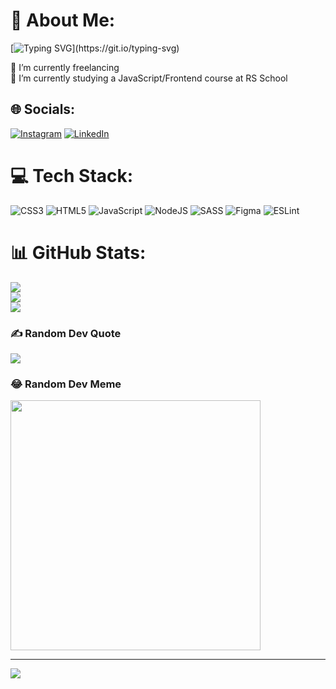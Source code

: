 # 💫 About Me:
[![Typing SVG](https://readme-typing-svg.herokuapp.com?font=Fira+Code&duration=3500&pause=3000&color=00B101&background=000000&width=435&lines=I'm+not+smart%2C+I+just+wear+glasses.)](https://git.io/typing-svg)

🔭 I’m currently freelancing<br>
🌱 I’m currently studying a JavaScript/Frontend course at RS School<br>

## 🌐 Socials:
[![Instagram](https://img.shields.io/badge/Instagram-%23E4405F.svg?logo=Instagram&logoColor=white)](https://instagram.com/andrew.nee91) [![LinkedIn](https://img.shields.io/badge/LinkedIn-%230077B5.svg?logo=linkedin&logoColor=white)](https://linkedin.com/in/andrey-nee) 

# 💻 Tech Stack:
![CSS3](https://img.shields.io/badge/css3-%231572B6.svg?style=for-the-badge&logo=css3&logoColor=white) ![HTML5](https://img.shields.io/badge/html5-%23E34F26.svg?style=for-the-badge&logo=html5&logoColor=white) ![JavaScript](https://img.shields.io/badge/javascript-%23323330.svg?style=for-the-badge&logo=javascript&logoColor=%23F7DF1E) ![NodeJS](https://img.shields.io/badge/node.js-6DA55F?style=for-the-badge&logo=node.js&logoColor=white) ![SASS](https://img.shields.io/badge/SASS-hotpink.svg?style=for-the-badge&logo=SASS&logoColor=white) ![Figma](https://img.shields.io/badge/figma-%23F24E1E.svg?style=for-the-badge&logo=figma&logoColor=white) ![ESLint](https://img.shields.io/badge/ESLint-4B3263?style=for-the-badge&logo=eslint&logoColor=white)
# 📊 GitHub Stats:
![](https://github-readme-stats.vercel.app/api?username=andrey-nee&theme=dark&hide_border=false&include_all_commits=true&count_private=false)<br/>
![](https://github-readme-streak-stats.herokuapp.com/?user=andrey-nee&theme=dark&hide_border=false)<br/>
![](https://github-readme-stats.vercel.app/api/top-langs/?username=andrey-nee&theme=dark&hide_border=false&include_all_commits=true&count_private=false&layout=compact)

### ✍️ Random Dev Quote
![](https://quotes-github-readme.vercel.app/api?type=horizontal&theme=merko)

### 😂 Random Dev Meme
<img src='https://randommeme-five.vercel.app/' style="height: 400px;"/>

---
[![](https://visitcount.itsvg.in/api?id=andrey-nee&icon=0&color=1)](https://visitcount.itsvg.in)

<!-- Proudly created with GPRM ( https://gprm.itsvg.in ) -->

<!--
**andrey-nee/andrey-nee** is a ✨ _special_ ✨ repository because its `README.md` (this file) appears on your GitHub profile.

Here are some ideas to get you started:

- 🔭 I’m currently working on ...
- 🌱 I’m currently learning ...
- 👯 I’m looking to collaborate on ...
- 🤔 I’m looking for help with ...
- 💬 Ask me about ...
- 📫 How to reach me: ...
- 😄 Pronouns: ...
- ⚡ Fun fact: ...
-->
